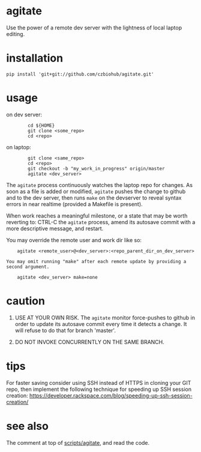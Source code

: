 # agitate
Use the power of a remote dev server with the lightness of local laptop editing.


# installation

`pip install 'git+git://github.com/czbiohub/agitate.git'`


# usage

   on dev server:

```
        cd ${HOME}
        git clone <some_repo>
        cd <repo>
```

   on laptop:

```
        git clone <same_repo>
        cd <repo>
        git checkout -b "my_work_in_progress" origin/master
        agitate <dev_server>
```

   The `agitate` process continuously watches the laptop repo for changes.  As soon as a file is added or modified, `agitate`
   pushes the change to github and to the dev server, then runs `make` on the devserver to reveal
   syntax errors in near realtime (provided a Makefile is present).

   When work reaches a meaningful milestone, or a state that may be worth reverting to:
   CTRL-C the `agitate` process, amend its autosave commit with a more descriptive
   message, and restart.

   You may override the remote user and work dir like so:
```
    agitate <remote_user>@<dev_server>:<repo_parent_dir_on_dev_server>
```

    You may omit running "make" after each remote update by providing a second argument.
```
    agitate <dev_server> make=none
```


# caution

   1. USE AT YOUR OWN RISK.  The `agitate` monitor force-pushes to github in order to update
      its autosave commit every time it detects a change.  It will refuse to do that
      for branch 'master'.

   2. DO NOT INVOKE CONCURRENTLY ON THE SAME BRANCH.


# tips

For faster saving consider using SSH instead of HTTPS
in cloning your GIT repo, then implement the following
technique for speeding up SSH session creation:
https://developer.rackspace.com/blog/speeding-up-ssh-session-creation/


# see also

The comment at top of [scripts/agitate](scripts/agitate), and read the code.
